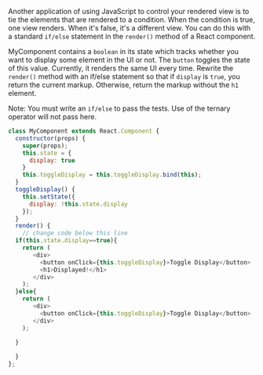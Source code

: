 Another application of using JavaScript to control your rendered view is to tie the elements that are rendered to a condition. 
When the condition is true, one view renders. When it's false, it's a different view. 
You can do this with a standard `if/else` statement in the `render()` method of a React component.


MyComponent contains a `boolean` in its state which tracks whether you want to display some element in the UI or not. 
The `button` toggles the state of this value. Currently, it renders the same UI every time. 
Rewrite the `render()` method with an if/else statement so that if `display` is `true`, you return the current markup. 
Otherwise, return the markup without the `h1` element.

Note: You must write an `if/else` to pass the tests. Use of the ternary operator will not pass here.

```js
class MyComponent extends React.Component {
  constructor(props) {
    super(props);
    this.state = {
      display: true
    }
    this.toggleDisplay = this.toggleDisplay.bind(this);
  }
  toggleDisplay() {
    this.setState({
      display: !this.state.display
    });
  }
  render() {
    // change code below this line
  if(this.state.display==true){
    return (
       <div>
         <button onClick={this.toggleDisplay}>Toggle Display</button>
         <h1>Displayed!</h1>
       </div>
    );
  }else{
    return (
       <div>
         <button onClick={this.toggleDisplay}>Toggle Display</button>
       </div>
    );

  }
    
  }
};
